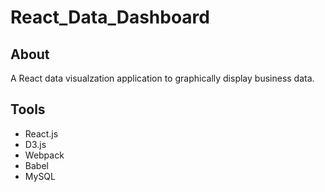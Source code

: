 # React_Data_Dashboard

## About

A React data visualzation application to graphically display business data.

## Tools
* React.js
* D3.js
* Webpack
* Babel
* MySQL

